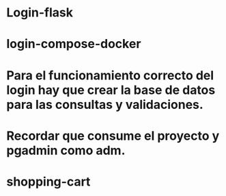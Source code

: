 # Login-flask
# login-compose-docker
# Para el funcionamiento correcto del login hay que crear la base de datos para las consultas y validaciones.
# Recordar que consume el proyecto y pgadmin como adm.
# shopping-cart
